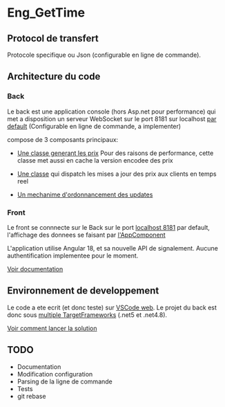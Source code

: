 # Eng_GetTime

## Protocol de transfert

 Protocole specifique ou Json (configurable en ligne de commande).


## Architecture du code

### Back
 
 Le back est une application console (hors Asp.net pour performance) qui met a disposition un serveur WebSocket sur le port 8181 sur localhost [par default](https://github.com/fkpama/Eng_GetTime/blob/main/Back/Program.cs#L135) (Configurable en ligne de commande, a implementer)
 
 compose de 3 composants principaux:
 
 - [Une classe generant les prix](https://github.com/fkpama/Eng_GetTime/blob/main/Back/PriceGenerator.cs)
    Pour des raisons de performance, cette classe met aussi en cache la version encodee des prix

 - [Une classe](https://github.com/fkpama/Eng_GetTime/blob/main/Back/PriceDispatcher.cs) qui dispatch les mises a jour des prix aux clients en temps reel

 - [Un mechanime d'ordonnancement des updates](https://github.com/fkpama/Eng_GetTime/blob/main/Back/Program.cs#L107)

 ### Front

Le front se connnecte sur le Back sur le port [localhost 8181](https://github.com/fkpama/Eng_GetTime/blob/main/Front/src/environments/environment.ts#L5) par default, l'affichage des donnees se faisant par [l'AppComponent](https://github.com/fkpama/Eng_GetTime/blob/main/Front/src/components/app/app.component.html#L5)

L'application utilise Angular 18, et sa nouvelle API de signalement. Aucune authentification implementee pour le moment.

[Voir documentation](./doc/front.md)

## Environnement de developpement

Le code a ete ecrit (et donc teste) sur [VSCode web](https://orange-space-eureka-vgwjj5gqjv5fpxp4.github.dev/). Le projet du back est donc sous [multiple TargetFrameworks](https://github.com/fkpama/Eng_GetTime/blob/main/Back/GetTime.csproj#L5) (.net5 et .net4.8).

[Voir comment lancer la solution](./doc/debug.md)


 ## TODO

 - Documentation
 - Modification configuration
 - Parsing de la ligne de commande
 - Tests
 - git rebase